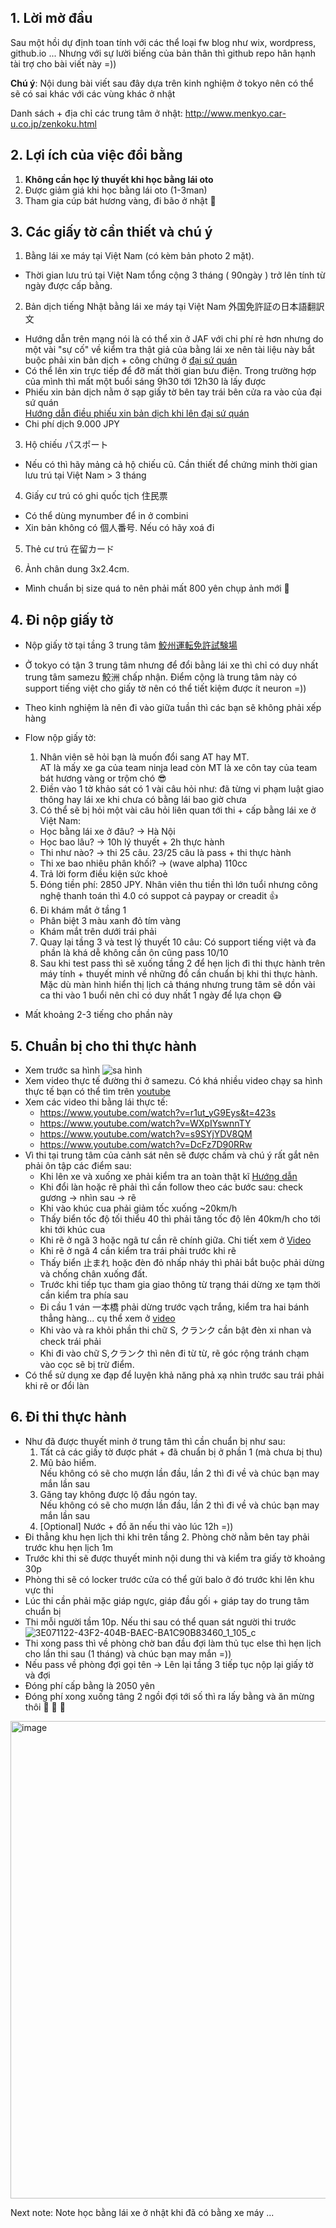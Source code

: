 
## 1. Lời mờ đầu
Sau một hồi dự định toan tính với các thể loại fw blog như wix, wordpress, github.io ... Nhưng với sự lười biếng của bản thân thì github repo hân hạnh tài trợ cho bài viết này =))

<b>Chú ý</b>: Nội dung bài viết sau đây dựa trên kinh nghiệm ở tokyo nên có thể sẽ có sai khác với các vùng khác ở nhật

Danh sách + địa chỉ các trung tâm ở nhật: http://www.menkyo.car-u.co.jp/zenkoku.html


## 2. Lợi ích của việc đổi bằng 
1. **Không cần học lý thuyết khi học bằng lái oto**
2. Được giảm giá khi học bằng lái oto (1-3man) 
3. Tham gia cúp bát hương vàng, đi bão ở nhật 👻

## 3. Các giấy tờ cần thiết và chú ý
1. Bằng lái xe máy tại Việt Nam (có kèm bản photo 2 mặt). 
- Thời gian lưu trú tại Việt Nam tổng cộng 3 tháng ( 90ngày ) trở lên tính từ ngày được cấp bằng.

2. Bản dịch tiếng Nhật bằng lái xe máy tại Việt Nam 外国免許証の日本語翻訳文
- Hướng dẫn trên mạng nói là có thể xin ở JAF với chi phí rẻ hơn nhưng do một vài "sự cố" về kiểm tra thật giả của bằng lái xe nên tài liệu này 
bắt buộc phải xin bản dịch + công chứng ở [đại sứ quán](https://vnembassy-jp.org/vi/h%C6%B0%E1%BB%9Bng-d%E1%BA%ABn-x%C3%A1c-nh%E1%BA%ADn-gi%E1%BA%A5y-ph%C3%A9p-l%C3%A1i-xe)
- Có thể lên xin trực tiếp để đỡ mất thời gian bưu điện. Trong trường hợp của mình thì mất một buổi sáng 9h30 tới 12h30 là lấy được
- Phiếu xin bản dịch nằm ở sạp giấy tờ bên tay trái bên cửa ra vào của đại sứ quán<br>
[Hướng dẫn điều phiếu xin bản dịch khi lên đại sứ quán](https://github.com/phamnoone/Note/blob/main/intro_1.jpg)
- Chi phí dịch 9.000 JPY

3. Hộ chiếu パスポート
- Nếu có thì hãy mảng cả hộ chiếu cũ. Cần thiết để chứng minh thời gian lưu trú tại Việt Nam > 3 tháng

4. Giấy cư trú có ghi quốc tịch 住民票
- Có thể dùng mynumber để in ở combini
- Xin bản không có 個人番号. Nếu có hãy xoá đi

5. Thẻ cư trú  在留カード

6. Ảnh chân dung 3x2.4cm. 
- Mình chuẩn bị size quá to nên phải mất 800 yên chụp ảnh mới 🥲

## 4. Đi nộp giấy tờ
- Nộp giấy tờ tại tầng 3 trung tâm [鮫州運転免許試験場](https://www.keishicho.metro.tokyo.lg.jp/menkyo/menkyo/kokugai/kokugai05.html)
- Ở tokyo có tận 3 trung tâm nhưng để đổi bằng lái xe thì chỉ có duy nhất trung tâm samezu 鮫洲 chấp nhận. Điểm cộng là trung tâm này có support tiếng việt cho giấy tờ nên có thể tiết kiệm được ít neuron =)) 
- Theo kinh nghiệm là nên đi vào giữa tuần thì các bạn sẽ không phải xếp hàng 
- Flow nộp giấy tờ: 
  1. Nhân viên sẽ hỏi bạn là muốn đổi sang AT hay MT. 
  <br>AT là mấy xe ga của team ninja lead còn MT là xe côn tay của team bát hương vàng or trộm chó 😎
  2. Điền vào 1 tờ khảo sát có 1 vài câu hỏi như: đã từng vi phạm luật giao thông hay lái xe khi chưa có bằng lái bao giờ chưa
  3. Có thể sẽ bị hỏi một vài câu hỏi liên quan tới thi + cấp bằng lái xe ở Việt Nam: 
    - Học bằng lái xe ở đâu? -> Hà Nội
    - Học bao lâu? -> 10h lý thuyết + 2h thực hành
    - Thi như nào? -> thi 25 câu. 23/25 câu là pass + thi thực hành
    - Thi xe bao nhiêu phân khối? -> (wave alpha) 110cc
  4. Trả lời form điều kiện sức khoẻ 
  5. Đóng tiền phí: 2850 JPY. Nhân viên thu tiền thì lớn tuổi nhưng công nghệ thanh toán thì 4.0 có suppot cả paypay or creadit  👍
  6. Đi khám mắt ở tầng 1
    - Phân biệt 3 màu xanh đỏ tím vàng 
    - Khám mắt trên dưới trái phải
  7. Quay lại tầng 3 và test lý thuyết 10 câu: Có support tiếng việt và đa phần là khá dễ không cần ôn cũng pass 10/10
  8. Sau khi test pass thì sẽ xuống tầng 2 để hẹn lịch đi thi thực hành trên máy tính + thuyết minh về những đồ cần chuẩn bị khi thi thực hành. Mặc dù màn hình hiển thị lịch cả tháng nhưng trung tâm sẽ dồn vài ca thi vào 1 buổi nên chỉ có duy nhất 1 ngày để lựa chọn  😷

- Mất khoảng 2-3 tiếng cho phần này 

## 5. Chuẩn bị cho thi thực hành
  - Xem trước sa hình 
![sa hình](https://user-images.githubusercontent.com/13324609/192155428-e25a9c17-d2c6-4341-b5a4-ef634f4bf418.jpeg)
  - Xem video thực tế đường thi ở samezu. Có khá nhiều video chạy sa hình thực tế bạn có thể tìm trên [youtube](https://www.youtube.com/watch?v=CndLuz-BebM)
  - Xem các video thi bằng lái thực tế: 
    - https://www.youtube.com/watch?v=r1ut_yG9Eys&t=423s
    - https://www.youtube.com/watch?v=WXpIYswnnTY
    - https://www.youtube.com/watch?v=s9SYjYDV8QM
    - https://www.youtube.com/watch?v=DcFz7D90RRw
  - Vì thi tại trung tâm của cảnh sát nên sẽ được chấm và chú ý rất gắt nên phải ôn tập các điểm sau: 
    - Khi lên xe và xuống xe phải kiểm tra an toàn thật kĩ [Hướng dẫn](https://www.youtube.com/watch?v=UEbQwKwz2bw)
    - Khi đổi làn hoặc rẽ phải thì cần follow theo các bước sau: check gương -> nhìn sau -> rẽ
    - Khi vào khúc cua phải giảm tốc xuống ~20km/h 
    - Thấy biển tốc độ tối thiểu 40 thì phải tăng tốc độ lên 40km/h cho tới khi tới khúc cua
    - Khi rẽ ở ngã 3 hoặc ngã tư cần rẽ chính giữa. Chi tiết xem ở [Video](https://www.youtube.com/watch?v=DcFz7D90RRw&t=19s)
    - Khi rẽ ở ngã 4 cần kiểm tra trái phải trước khi rẽ
    - Thấy biển 止まれ hoặc đèn đỏ nhấp nháy thì phải bắt buộc phải dừng và chống chân xuống đất.
    - Trước khi tiếp tục tham gia giao thông từ trạng thái dừng xe tạm thời cần kiểm tra phía sau 
    - Đi cầu 1 ván 一本橋 phải dừng trước vạch trắng, kiểm tra hai bánh thẳng hàng... cụ thể xem ở [video](https://www.youtube.com/watch?v=-s0CczSyux0&t=120s)
    - Khi vào và ra khỏi phần thi chữ S, クランク cần bật đèn xi nhan và check trái phải
    - Khi đi vào chữ S,クランク thì nên đi từ từ, rẽ góc rộng tránh chạm vào cọc sẽ bị trừ điểm. 
  - Có thể sử dụng xe đạp để luyện khả năng phả xạ nhìn trước sau trái phải khi rẽ or đổi làn
 
## 6. Đi thi thực hành 
- Như đã được thuyết minh ở trung tâm thì cần chuẩn bị như sau:
  1. Tất cả các giấy tờ được phát + đã chuẩn bị ở phần 1 (mà chưa bị thu)
  2. Mũ bảo hiểm. <br>Nếu không có sẽ cho mượn lần đầu, lần 2 thì đi về và chúc bạn may mắn lần sau 
  3. Găng tay không được lộ đầu ngón tay. <br>Nếu không có sẽ cho mượn lần đầu, lần 2 thì đi về và chúc bạn may mắn lần sau 
  4. [Optional] Nước + đồ ăn nếu thi vào lúc 12h =)) 
- Đi thẳng khu hẹn lịch thi khi trên tầng 2. Phòng chờ nằm bên tay phải trước khu hẹn lịch 1m
- Trước khi thi sẽ được thuyết minh nội dung thi và kiểm tra giấy tờ khoảng 30p
- Phòng thi sẽ có locker trước cửa có thể gửi balo ở đó trước khi lên khu vực thi 
- Lúc thi cần phải mặc giáp ngực, giáp đầu gối + giáp tay do trung tâm chuẩn bị 
- Thi mỗi người tầm 10p. Nếu thi sau có thể quan sát người thi trước
![3E071122-43F2-404B-BAEC-BA1C90B83460_1_105_c](https://user-images.githubusercontent.com/13324609/192156964-0e5fa724-b3f2-42fb-93bc-0fc1b69404db.jpeg)
- Thi xong pass thì về phòng chờ ban đầu đợi làm thủ tục else thì hẹn lịch cho lần thi sau (1 tháng) và chúc bạn may mắn =))
- Nếu pass về phòng đợi gọi tên -> Lên lại tầng 3 tiếp tục nộp lại giấy tờ và đợi 
- Đóng phí cấp bằng là 2050 yên 
- Đóng phí xong xuống tâng 2 ngồi đợi tới số thì ra lấy bằng và ăn mừng thôi  🎉 🎉 🎉
<img width="764" alt="image" src="https://user-images.githubusercontent.com/13324609/192156973-a0141141-3355-4b03-991d-e6334888ac47.png">



Next note: Note học bằng lái xe ở nhật khi đã có bằng xe máy ...


